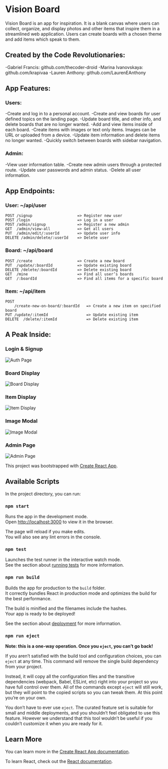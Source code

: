 # Vision Board

Vision Board is an app for inspiration. It is a blank canvas where users can collect, organize, and display photos and other items that inspire them in a streamlined web application. Users can create boards with a chosen theme and add items which speak to them.

## Created by the Code Revolutionaries:

-Gabriel Francis: github.com/thecoder-droid
-Marina Ivanovskaya: github.com/krapivaa
-Lauren Anthony: github.com/LaurenEAnthony

## App Features:

### Users:

-Create and log in to a personal account.
-Create and view boards for user defined topics on the landing page.
-Update board title, and other info, and delete boards that are no longer wanted.
-Add and view items inside of each board.
-Create items with images or text only items. Images can be URL or uploaded from a device.
-Update item information and delete items no longer wanted.
-Quickly switch between boards with sidebar navigation.

### Admin:

-View user information table.
-Create new admin users through a protected route.
-Update user passwords and admin status.
-Delete all user information.

## App Endpoints:

### User: ~/api/user

```
POST /signup                    => Register new user
POST /login                     => Log in a user
POST /admin/signup              => Register a new admin
GET  /admin/view-all            => Get all users
PUT  /admin/edit/:userId        => Update user info
DELETE /admin/delete/:userId    => Delete user
```

### Board: ~/api/board

```
POST /create                    => Create a new board
PUT  /update/:boardId           => Update existing board
DELETE /delete/:boardId         => Delete existing board
GET  /mine                      => Find all user’s boards
GET  /:boardId                  => Find all items for a specific board
```

### Item: ~/api/item

```
POST
    /create-new-on-board/:boardId   => Create a new item on specified board
PUT /update/:itemId                 => Update existing item
DELETE  /delete/:itemId             => Delete existing item
```

## A Peak Inside:

### Login & Signup

![Auth Page](./assets/screenshots/visionboard-login-signup.png)

### Board Display

![Board Display](./assets/screenshots/visionboard-boardDisplay.png)

### Item Display

![Item Display](./assets/screenshots/visionboard-itemDisplay.png)

### Image Modal

![Image Modal](./assets/screenshots/visionboard-itemviewmodal.png)

### Admin Page

![Admin Page](./assets/screenshots/visionboard-adminview.png)

This project was bootstrapped with [Create React App](https://github.com/facebook/create-react-app).

## Available Scripts

In the project directory, you can run:

### `npm start`

Runs the app in the development mode.<br />
Open [http://localhost:3000](http://localhost:3000) to view it in the browser.

The page will reload if you make edits.<br />
You will also see any lint errors in the console.

### `npm test`

Launches the test runner in the interactive watch mode.<br />
See the section about [running tests](https://facebook.github.io/create-react-app/docs/running-tests) for more information.

### `npm run build`

Builds the app for production to the `build` folder.<br />
It correctly bundles React in production mode and optimizes the build for the best performance.

The build is minified and the filenames include the hashes.<br />
Your app is ready to be deployed!

See the section about [deployment](https://facebook.github.io/create-react-app/docs/deployment) for more information.

### `npm run eject`

**Note: this is a one-way operation. Once you `eject`, you can’t go back!**

If you aren’t satisfied with the build tool and configuration choices, you can `eject` at any time. This command will remove the single build dependency from your project.

Instead, it will copy all the configuration files and the transitive dependencies (webpack, Babel, ESLint, etc) right into your project so you have full control over them. All of the commands except `eject` will still work, but they will point to the copied scripts so you can tweak them. At this point you’re on your own.

You don’t have to ever use `eject`. The curated feature set is suitable for small and middle deployments, and you shouldn’t feel obligated to use this feature. However we understand that this tool wouldn’t be useful if you couldn’t customize it when you are ready for it.

## Learn More

You can learn more in the [Create React App documentation](https://facebook.github.io/create-react-app/docs/getting-started).

To learn React, check out the [React documentation](https://reactjs.org/).
